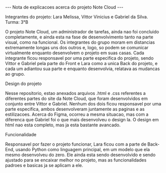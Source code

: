 --- Nota de explicacoes acerca do projeto Note Cloud ---

Integrantes do projeto: Lara Melissa, Vittor Vinicius e Gabriel da Silva.
Turma: 3°B

O projeto Note Cloud, um administrador de tarefas, ainda nao foi concluido completamente, e ainda esta na fase de desenvolvimento tanto na parte visual, como na funcional.
Os integrantes do grupo moram em distancias extremamente longas uns dos outros e, logo, so podem se comunicar virtualmente enquanto desenvolvem o projeto em suas casas. Cada 
integrante ficou responsavel por uma parte especifica do projeto, sendo Vittor e Gabriel pela parte do Front e Lara como a unica Back do projeto, e cada um adiantou sua parte e 
enquanto desenvolvia, relatava as mudancas ao grupo.



Design do projeto

Nesse repositorio, estao anexados arquivos .html e .css referentes a diferentes partes do site da Note Cloud, que foram desenvolvidos em conjunto entre Vittor e Gabriel. Nenhum dos dois ficou responsavel por uma 
parte especifica, ambos desenvolveram juntamente as paginas e as estilizacoes. Acerca do Figma, ocorreu a mesma situacao, mas com a diferenca que Gabriel foi o que mais desenvolveu o design la. 
O design em html nao esta completo, mas ja esta bastante avancado.

Funcionalidade

Responsavel por fazer o projeto funcionar, Lara ficou com a parte de Back-End, usando Python como linguagem principal, em um modelo que ela mesmo desenvolveu do zero. Ele ainda esta sendo desenvolvido e sendo
ajustado para se encaixar melhor no projeto, mas as funcionalidades padroes e basicas ja se aplicam a ele.

